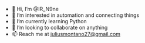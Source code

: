 - 👋 Hi, I’m @IR_N9ne
- 👀 I’m interested in automation and connecting things
- 🌱 I’m currently learning Python
- 💞️ I’m looking to collaborate on anything
- 📫 Reach me at juliusmontano27@gmail.com

<!---
T-mawa/T-mawa is a ✨ special ✨ repository because its `README.md` (this file) appears on your GitHub profile.
You can click the Preview link to take a look at your changes.
--->
